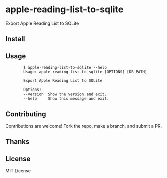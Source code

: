 # apple-reading-list-to-sqlite

Export Apple Reading List to SQLite

## Install
    
        

## Usage
    
            $ apple-reading-list-to-sqlite --help
            Usage: apple-reading-list-to-sqlite [OPTIONS] [DB_PATH]
    
            Export Apple Reading List to SQLite
    
            Options:
            --version  Show the version and exit.
            --help     Show this message and exit.

## Contributing

Contributions are welcome! Fork the repo, make a branch, and submit a PR.

## Thanks


## License

MIT License